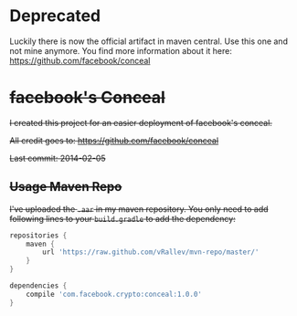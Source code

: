 Deprecated
============

Luckily there is now the official artifact in maven central. Use this one and not mine anymore. You find more information about it here: https://github.com/facebook/conceal

~~facebook's Conceal~~
============

~~I created this project for an easier deployment of facebook's conceal.~~

~~All credit goes to: https://github.com/facebook/conceal~~

~~Last commit: 2014-02-05~~

~~Usage Maven Repo~~
----------------

~~I've uploaded the `.aar` in my maven repository. You only need to add following lines to your `build.gradle` to add the dependency:~~
```groovy
repositories {
    maven {
        url 'https://raw.github.com/vRallev/mvn-repo/master/'
    }
}

dependencies {
    compile 'com.facebook.crypto:conceal:1.0.0'
}
```

